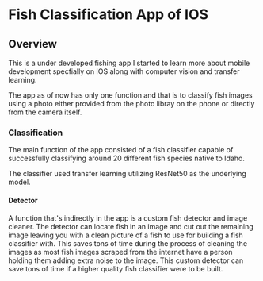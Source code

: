 # Fish Classification App of IOS

## Overview
This is a under developed fishing app I started to learn more about mobile development specfially on IOS along with computer vision and transfer learning.</br>

The app as of now has only one function and that is to classify fish images using a photo either provided from the photo libray on the phone or directly from the camera itself.


### Classification

The main function of the app consisted of a fish classifier capable of successfully classifying around 20 different fish species native to Idaho.

The classifier used transfer learning utilizing ResNet50 as the underlying model. 

#### Detector

A function that's indirectly in the app is a custom fish detector and image cleaner. The detector can locate fish in an image and cut out the remaining image leaving you with a 
clean picture of a fish to use for building a fish classifier with. This saves tons of time during the process of cleaning the images as most fish images scraped from the internet
have a person holding them adding extra noise to the image. This custom detector can save tons of time if a higher quality fish classifier were to be built.


